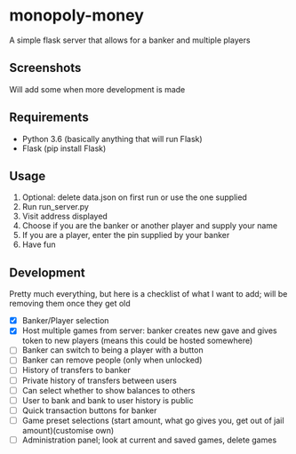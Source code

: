 # monopoly-money
A simple flask server that allows for a banker and multiple players

## Screenshots
Will add some when more development is made

## Requirements
* Python 3.6 (basically anything that will run Flask)
* Flask (pip install Flask)

## Usage
1. Optional: delete data.json on first run or use the one supplied
2. Run run_server.py
3. Visit address displayed
4. Choose if you are the banker or another player and supply your name
5. If you are a player, enter the pin supplied by your banker
6. Have fun

## Development
Pretty much everything, but here is a checklist of what I want to add; will be removing them once they get old
 - [x] Banker/Player selection
 - [x] Host multiple games from server: banker creates new gave and gives token to new players (means this could be hosted somewhere)
 - [ ] Banker can switch to being a player with a button
 - [ ] Banker can remove people (only when unlocked)
 - [ ] History of transfers to banker
 - [ ] Private history of transfers between users
 - [ ] Can select whether to show balances to others
 - [ ] User to bank and bank to user history is public
 - [ ] Quick transaction buttons for banker
 - [ ] Game preset selections (start amount, what go gives you, get out of jail amount)(customise own)
 - [ ] Administration panel; look at current and saved games, delete games